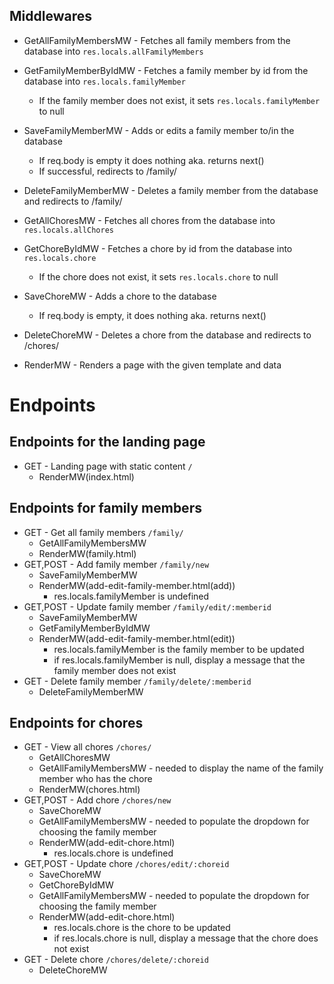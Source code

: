 ## Middlewares

- GetAllFamilyMembersMW - Fetches all family members from the database into `res.locals.allFamilyMembers`
- GetFamilyMemberByIdMW - Fetches a family member by id from the database into `res.locals.familyMember`
    - If the family member does not exist, it sets `res.locals.familyMember` to null
- SaveFamilyMemberMW - Adds or edits a family member to/in the database
    - If req.body is empty it does nothing aka. returns next()
    - If successful, redirects to /family/
- DeleteFamilyMemberMW - Deletes a family member from the database and redirects to /family/

- GetAllChoresMW - Fetches all chores from the database into `res.locals.allChores`
- GetChoreByIdMW - Fetches a chore by id from the database into `res.locals.chore`
    - If the chore does not exist, it sets `res.locals.chore` to null
- SaveChoreMW - Adds a chore to the database
    - If req.body is empty, it does nothing aka. returns next()
- DeleteChoreMW - Deletes a chore from the database and redirects to /chores/

- RenderMW - Renders a page with the given template and data

# Endpoints

## Endpoints for the landing page

- GET - Landing page with static content `/`
    - RenderMW(index.html)

## Endpoints for family members

- GET - Get all family members `/family/`
    - GetAllFamilyMembersMW
    - RenderMW(family.html)
- GET,POST - Add family member `/family/new`
    - SaveFamilyMemberMW
    - RenderMW(add-edit-family-member.html(add))
        - res.locals.familyMember is undefined
- GET,POST - Update family member `/family/edit/:memberid`
    - SaveFamilyMemberMW
    - GetFamilyMemberByIdMW
    - RenderMW(add-edit-family-member.html(edit))
        - res.locals.familyMember is the family member to be updated
        - if res.locals.familyMember is null, display a message that the family member does not exist
- GET - Delete family member `/family/delete/:memberid`
    - DeleteFamilyMemberMW

## Endpoints for chores

- GET - View all chores `/chores/`
    - GetAllChoresMW
    - GetAllFamilyMembersMW - needed to display the name of the family member who has the chore
    - RenderMW(chores.html)
- GET,POST - Add chore `/chores/new`
    - SaveChoreMW
    - GetAllFamilyMembersMW - needed to populate the dropdown for choosing the family member
    - RenderMW(add-edit-chore.html)
        - res.locals.chore is undefined
- GET,POST - Update chore `/chores/edit/:choreid`
    - SaveChoreMW
    - GetChoreByIdMW
    - GetAllFamilyMembersMW - needed to populate the dropdown for choosing the family member
    - RenderMW(add-edit-chore.html)
        - res.locals.chore is the chore to be updated
        - if res.locals.chore is null, display a message that the chore does not exist
- GET - Delete chore `/chores/delete/:choreid`
    - DeleteChoreMW